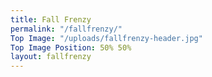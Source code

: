 ```yaml
---
title: Fall Frenzy
permalink: "/fallfrenzy/"
Top Image: "/uploads/fallfrenzy-header.jpg"
Top Image Position: 50% 50%
layout: fallfrenzy
---
```


